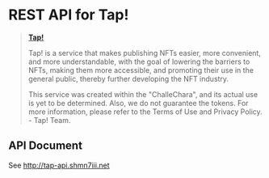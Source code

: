 # REST API for Tap!

> [**Tap!**](https://tap.shmn7iii.net)
> 
> Tap! is a service that makes publishing NFTs easier, more convenient, and more understandable, with the goal of lowering the barriers to NFTs, making them more accessible, and promoting their use in the general public, thereby further developing the NFT industry.
>
> This service was created within the "ChalleChara", and its actual use is yet to be determined. Also, we do not guarantee the tokens. For more information, please refer to the Terms of Use and Privacy Policy. -  Tap! Team.

## API Document
See http://tap-api.shmn7iii.net
